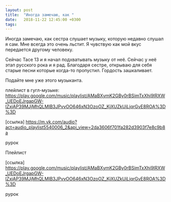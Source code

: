 ```yaml
---
layout: post
title:  "Иногда замечаю, как "
date:   2018-11-22 12:45:00 +0300
tags:   
---
```


Иногда замечаю, как сестра слушает музыку, которую недавно слушал я сам. Мне всегда это очень льстит. Я чувствую как мой вкус передается другому человеку. 

Сейчас Тасе 13 и я начал подхватывать музыку от неё. Сейчас у неё этап русского рока и я рад. Благодаря сестре, открываю для себя старые песни которые когда-то пропустил. Гордость зашкаливает. 

<!--excerpt-->

Подайте мне уже этого музыканта.

плейлист в гугл-музыке: https://play.google.com/music/playlist/AMaBXymK2GBy0rBSimTxXhj9IRXW_UEDoEJrgapGW-lZxjAP39MJjMhQLMIB3JPvvOO646xN3OzoOZ_KjXUZkUiLjqrGvE8ROA%3D%3D

[ссылка] https://m.vk.com/audio?act=audio_playlist5540006_2&api_view=2da3606f701fa282d3903f7e8c9b8a

рурок

Плейлист

[ссылка] https://play.google.com/music/playlist/AMaBXymK2GBy0rBSimTxXhj9IRXW_UEDoEJrgapGW-lZxjAP39MJjMhQLMIB3JPvvOO646xN3OzoOZ_KjXUZkUiLjqrGvE8ROA%3D%3D

рурок
